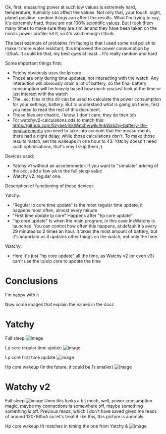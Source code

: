 Ok, first, measuring power at such low values is extremely hard, temperature, humidity can affect the values. Not only that, your touch, sight, planet position, random things can affect the results. What I'm trying to say, it's extremely hard, those are not 100% scientific values. But I took them many times to make sure they are similar and they have been taken on the nordic power profiler kit II, so it's valid enough I think.

The best example of problems I'm facing is that I used some nail polish to make it more water resistant, this improved the power consumption by -20uA. It could be that, my best ques at least... It's really random and hard

Some important things first:
- Yatchy obviously uses the lp core
- Those are only during time updates, not interacting with the watch. Any interaction will obviously drain a lot of battery, so the final battery consumption will be heavily based how much you just look at the time or just interact with the watch
- The `.doc` files in this dir can be used to calculate the power consumption for your settings, battery. But to understand what is going on there, first you need to read the rest of this document.
- Those files are chaotic, I know, I don't care, they do their job
- For watchyv2-calculations.ods to match this: https://github.com/Szybet/InkWatchy/wiki/InkWatchy-battery-life-measurements you need to take into account that the measurments there had a night delay, while those calculations don't. To make those results match, set the wakeups in one hour to 43. Yatchy doesn't need such optimisations, that's why I skip them ;)

Devices used:
- Yatchy v1 without an accelerometer. If you want to "simulate" adding of the acc, add a few uA to the full sleep value
- Watchy v2, regular one.

Description of functioning of those devices

Yatchy:
- "Regular lp core time update" Is the most regular time update, it happens most often, almost every minute
- "First time update lp core" Happens after "hp core update"
- "hp core update" Is when the main program, in this case InkWatchy is launched. You can control how often this happens, at default it's every 29 minutes so 2 times an hour. It takes the most amount of battery, but it's important as it updates other things on the watch, not only the time.

Watchy:
- Here it's just "hp core update" all the time, as Watchy v2 (or even v3) can't use the lp/ulp core to update the time

# Conclusions
I'm happy with it

Now some images that explain the values in the docs

# Yatchy
Full sleep
![image](https://github.com/user-attachments/assets/ff78eaad-d287-4639-84dc-20dbe2035dbc)

Lp core regular time update
![image](https://github.com/user-attachments/assets/cb023cbb-6f17-4412-8198-11fd53870f8d)

Lp core first time update
![image](https://github.com/user-attachments/assets/a6857df6-64bd-4416-a049-45af35411d41)

Hp core wakeup (In the future, it could be 1s smaller)
![image](https://github.com/user-attachments/assets/0e05d273-ec75-4e86-9856-9d4da2074eb5)

# Watchy v2
Full sleep
![image](https://github.com/user-attachments/assets/3913d16c-eb4e-42a6-bcf0-e9085811ddfd)
Umm this looks a bit much, well, power consumption magic, maybe my connections is somewhere off, maybe something something is off. Previous reads, which I don't have saved gived me reads of around 130-160uA so let's treat it like this, this picture is anomaly

Hp core wakeup (It matches in timing the one from Yatchy & 
![image](https://github.com/user-attachments/assets/a7943368-8797-48e2-aaf5-8506cdde526c)
